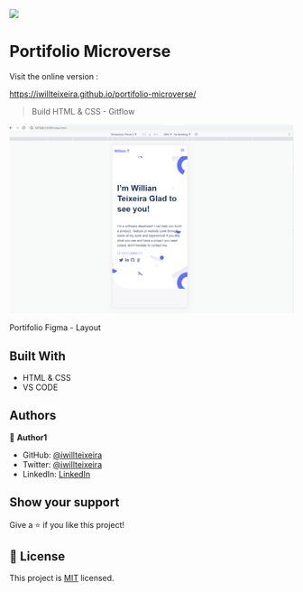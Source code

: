 ![](https://img.shields.io/badge/Microverse-blueviolet)

# Portifolio Microverse

Visit the online version :

https://iwillteixeira.github.io/portifolio-microverse/

> Build HTML & CSS - Gitflow

![screenshot](./app_screenshot_new.png)

Portifolio Figma - Layout

## Built With

- HTML & CSS
- VS CODE

## Authors

👤 **Author1**

- GitHub: [@iwillteixeira](https://github.com/iwillteixeira)
- Twitter: [@iwillteixeira](https://twitter.com/iwillteixeira)
- LinkedIn: [LinkedIn](https://www.linkedin.com/in/juscelino-t-39aa9049/)



## Show your support

Give a ⭐️ if you like this project!


## 📝 License

This project is [MIT](./MIT.md) licensed.
